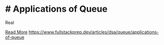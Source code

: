 # # Applications of Queue

Real

[Read More](https://www.fullstackprep.dev/articles/dsa/queue/applications-of-queue) https://www.fullstackprep.dev/articles/dsa/queue/applications-of-queue